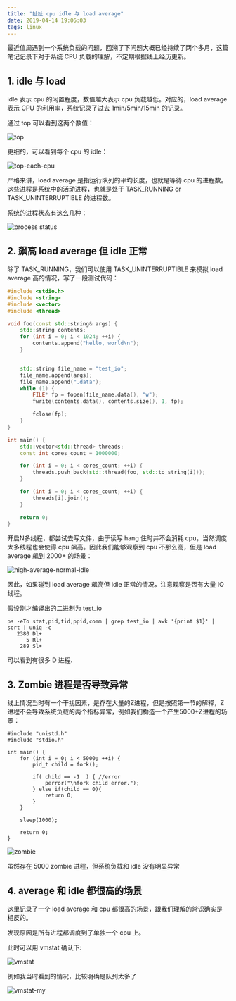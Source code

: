 ```yaml
---
title: "扯扯 cpu idle 与 load average"
date: 2019-04-14 19:06:03
tags: linux
---
```


最近值周遇到一个系统负载的问题，回溯了下问题大概已经持续了两个多月，这篇笔记记录下对于系统 CPU 负载的理解，不定期根据线上经历更新。

## 1. idle 与 load

idle 表示 cpu 的闲置程度，数值越大表示 cpu 负载越低。对应的，load average 表示 CPU 的利用率，系统记录了过去 1min/5min/15min 的记录。

通过 top 可以看到这两个数值：

![top](/assets/images/top-1.png)

更细的，可以看到每个 cpu 的 idle：

![top-each-cpu](/assets/images/top-each-cpu.png)

严格来讲，load average 是指运行队列的平均长度，也就是等待 cpu 的进程数。这些进程是系统中的活动进程，也就是处于 TASK_RUNNING or TASK_UNINTERRUPTIBLE 的进程数。

系统的进程状态有这么几种：

![process status](https://idea.popcount.org/2012-12-11-linux-process-states/76a49594323247f21c9b3a69945445ee.svg)

## 2. 飙高 load average 但 idle 正常

除了 TASK_RUNNING，我们可以使用 TASK_UNINTERRUPTIBLE 来模拟 load average 高的情况，写了一段测试代码：

```cpp
#include <stdio.h>
#include <string>
#include <vector>
#include <thread>

void foo(const std::string& args) {
    std::string contents;
    for (int i = 0; i < 1024; ++i) {
        contents.append("hello, world\n");
    }


    std::string file_name = "test_io";
    file_name.append(args);
    file_name.append(".data");
    while (1) {
        FILE* fp = fopen(file_name.data(), "w");
        fwrite(contents.data(), contents.size(), 1, fp);

        fclose(fp);
    }
}

int main() {
    std::vector<std::thread> threads;
    const int cores_count = 1000000;

    for (int i = 0; i < cores_count; ++i) {
        threads.push_back(std::thread(foo, std::to_string(i)));
    }

    for (int i = 0; i < cores_count; ++i) {
        threads[i].join();
    }

    return 0;
}
```

开启N多线程，都尝试去写文件，由于读写 hang 住时并不会消耗 cpu，当然调度太多线程也会使得 cpu 飙高。因此我们能够观察到 cpu 不那么高，但是 load average 飙到 2000+ 的场景：

![high-average-normal-idle](/assets/images/high-average-normal-idle.png)

因此，如果碰到 load average 飙高但 idle 正常的情况，注意观察是否有大量 IO 线程。

假设刚才编译出的二进制为 test_io

```
ps -eTo stat,pid,tid,ppid,comm | grep test_io | awk '{print $1}' | sort | uniq -c
   2380 Dl+
      5 Rl+
    289 Sl+
```

可以看到有很多 D 进程.

## 3. Zombie 进程是否导致异常

线上情况当时有一个干扰因素，是存在大量的Z进程，但是按照第一节的解释，Z进程不会导致系统负载的两个指标异常，例如我们构造一个产生5000+Z进程的场景：

```
#include "unistd.h"
#include "stdio.h"

int main() {
    for (int i = 0; i < 5000; ++i) {
        pid_t child = fork();

        if( child == -1  ) { //error
            perror("\nfork child error.");
        } else if(child == 0){
            return 0;
        }
    }

    sleep(1000);

    return 0;
}
```

![zombie](assets/images/zombie.png)

虽然存在 5000 zombie 进程，但系统负载和 idle 没有明显异常

## 4. average 和 idle 都很高的场景

[这里](https://yq.aliyun.com/articles/99312?t=t1)记录了一个 load average 和 cpu 都很高的场景，跟我们理解的常识确实是相反的。

发现原因是所有进程都调度到了单独一个 cpu 上。

此时可以用 vmstat 确认下:

![vmstat](http://ata2-img.cn-hangzhou.img-pub.aliyun-inc.com/9a0c040b24699d4128bbecae1af08b1d.png)

例如我当时看到的情况，比较明确是队列太多了

![vmstat-my](assets/images/vmstat-my.png)
